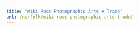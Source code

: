```yaml
---
title: "Miki Ross Photographic Arts + Trade"
url: /norfolk/miki-ross-photographic-arts-trade/
---
```

